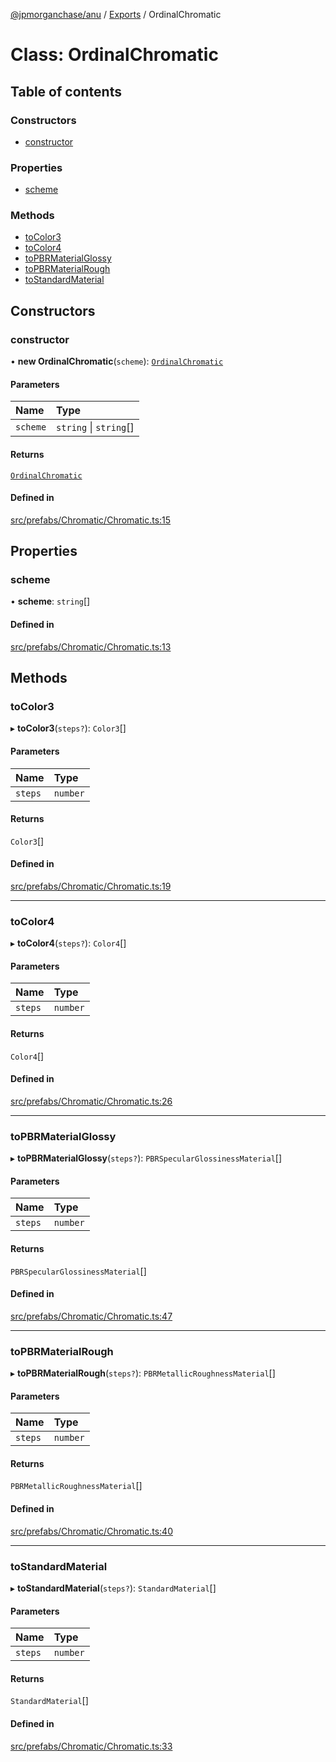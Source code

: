 [@jpmorganchase/anu](../README.md) / [Exports](../modules.md) / OrdinalChromatic

# Class: OrdinalChromatic

## Table of contents

### Constructors

- [constructor](OrdinalChromatic.md#constructor)

### Properties

- [scheme](OrdinalChromatic.md#scheme)

### Methods

- [toColor3](OrdinalChromatic.md#tocolor3)
- [toColor4](OrdinalChromatic.md#tocolor4)
- [toPBRMaterialGlossy](OrdinalChromatic.md#topbrmaterialglossy)
- [toPBRMaterialRough](OrdinalChromatic.md#topbrmaterialrough)
- [toStandardMaterial](OrdinalChromatic.md#tostandardmaterial)

## Constructors

### constructor

• **new OrdinalChromatic**(`scheme`): [`OrdinalChromatic`](OrdinalChromatic.md)

#### Parameters

| Name | Type |
| :------ | :------ |
| `scheme` | `string` \| `string`[] |

#### Returns

[`OrdinalChromatic`](OrdinalChromatic.md)

#### Defined in

[src/prefabs/Chromatic/Chromatic.ts:15](https://github.com/jpmorganchase/anu/blob/b8a5d66c/src/prefabs/Chromatic/Chromatic.ts#L15)

## Properties

### scheme

• **scheme**: `string`[]

#### Defined in

[src/prefabs/Chromatic/Chromatic.ts:13](https://github.com/jpmorganchase/anu/blob/b8a5d66c/src/prefabs/Chromatic/Chromatic.ts#L13)

## Methods

### toColor3

▸ **toColor3**(`steps?`): `Color3`[]

#### Parameters

| Name | Type |
| :------ | :------ |
| `steps` | `number` |

#### Returns

`Color3`[]

#### Defined in

[src/prefabs/Chromatic/Chromatic.ts:19](https://github.com/jpmorganchase/anu/blob/b8a5d66c/src/prefabs/Chromatic/Chromatic.ts#L19)

___

### toColor4

▸ **toColor4**(`steps?`): `Color4`[]

#### Parameters

| Name | Type |
| :------ | :------ |
| `steps` | `number` |

#### Returns

`Color4`[]

#### Defined in

[src/prefabs/Chromatic/Chromatic.ts:26](https://github.com/jpmorganchase/anu/blob/b8a5d66c/src/prefabs/Chromatic/Chromatic.ts#L26)

___

### toPBRMaterialGlossy

▸ **toPBRMaterialGlossy**(`steps?`): `PBRSpecularGlossinessMaterial`[]

#### Parameters

| Name | Type |
| :------ | :------ |
| `steps` | `number` |

#### Returns

`PBRSpecularGlossinessMaterial`[]

#### Defined in

[src/prefabs/Chromatic/Chromatic.ts:47](https://github.com/jpmorganchase/anu/blob/b8a5d66c/src/prefabs/Chromatic/Chromatic.ts#L47)

___

### toPBRMaterialRough

▸ **toPBRMaterialRough**(`steps?`): `PBRMetallicRoughnessMaterial`[]

#### Parameters

| Name | Type |
| :------ | :------ |
| `steps` | `number` |

#### Returns

`PBRMetallicRoughnessMaterial`[]

#### Defined in

[src/prefabs/Chromatic/Chromatic.ts:40](https://github.com/jpmorganchase/anu/blob/b8a5d66c/src/prefabs/Chromatic/Chromatic.ts#L40)

___

### toStandardMaterial

▸ **toStandardMaterial**(`steps?`): `StandardMaterial`[]

#### Parameters

| Name | Type |
| :------ | :------ |
| `steps` | `number` |

#### Returns

`StandardMaterial`[]

#### Defined in

[src/prefabs/Chromatic/Chromatic.ts:33](https://github.com/jpmorganchase/anu/blob/b8a5d66c/src/prefabs/Chromatic/Chromatic.ts#L33)
